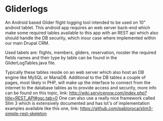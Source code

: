 # Gliderlogs
An Android based Glider flight logging tool intended to be used on 10" android tablet.
This android app requires an web server back-end which make some required tables
available to this app with an REST api which also should handle the DB security,
which inour case where implemented within our main Drupal CRM.

Used tabels are: flights, members, gliders, reservation, rooster the required fields 
names and their type by table can be found in the GliderLogTables.java file.

Typically these tables reside on an web server which also host an DB engine like
MySQL or MariaDB. Additional to the DB tables a couple of pages, most likely in PHP,
will make up the interface to connect from the internet to the database tables as
to provide access and security, more info can be found on this topic, link:
http://wiki.servicenow.com/index.php?title=REST_API#gsc.tab=0
One can also use a really nice framework called Slim 3 which is extensively documented
and has lot's of implementation examples available like this one, link:
https://github.com/pabloroca/slim3-simple-rest-skeleton




